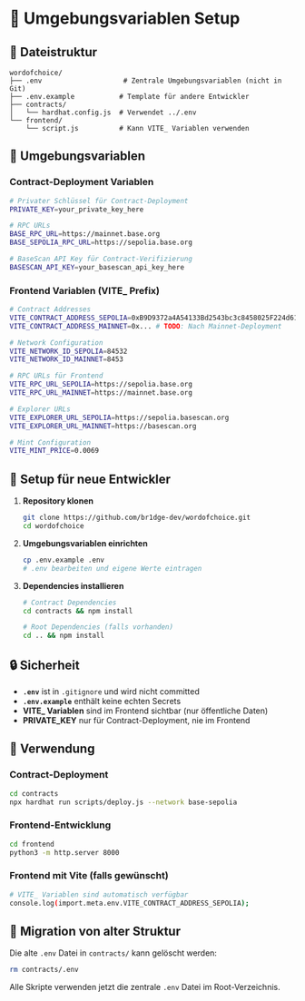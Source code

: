 # 🔧 Umgebungsvariablen Setup

## 📁 Dateistruktur

```
wordofchoice/
├── .env                    # Zentrale Umgebungsvariablen (nicht in Git)
├── .env.example           # Template für andere Entwickler
├── contracts/
│   └── hardhat.config.js  # Verwendet ../.env
└── frontend/
    └── script.js          # Kann VITE_ Variablen verwenden
```

## 🔐 Umgebungsvariablen

### **Contract-Deployment Variablen**
```bash
# Privater Schlüssel für Contract-Deployment
PRIVATE_KEY=your_private_key_here

# RPC URLs
BASE_RPC_URL=https://mainnet.base.org
BASE_SEPOLIA_RPC_URL=https://sepolia.base.org

# BaseScan API Key für Contract-Verifizierung
BASESCAN_API_KEY=your_basescan_api_key_here
```

### **Frontend Variablen (VITE_ Prefix)**
```bash
# Contract Addresses
VITE_CONTRACT_ADDRESS_SEPOLIA=0xB9D9372a4A54133Bd2543bc3c8458025F224d616
VITE_CONTRACT_ADDRESS_MAINNET=0x... # TODO: Nach Mainnet-Deployment

# Network Configuration
VITE_NETWORK_ID_SEPOLIA=84532
VITE_NETWORK_ID_MAINNET=8453

# RPC URLs für Frontend
VITE_RPC_URL_SEPOLIA=https://sepolia.base.org
VITE_RPC_URL_MAINNET=https://mainnet.base.org

# Explorer URLs
VITE_EXPLORER_URL_SEPOLIA=https://sepolia.basescan.org
VITE_EXPLORER_URL_MAINNET=https://basescan.org

# Mint Configuration
VITE_MINT_PRICE=0.0069
```

## 🚀 Setup für neue Entwickler

1. **Repository klonen**
   ```bash
   git clone https://github.com/br1dge-dev/wordofchoice.git
   cd wordofchoice
   ```

2. **Umgebungsvariablen einrichten**
   ```bash
   cp .env.example .env
   # .env bearbeiten und eigene Werte eintragen
   ```

3. **Dependencies installieren**
   ```bash
   # Contract Dependencies
   cd contracts && npm install
   
   # Root Dependencies (falls vorhanden)
   cd .. && npm install
   ```

## 🔒 Sicherheit

- **`.env`** ist in `.gitignore` und wird nicht committed
- **`.env.example`** enthält keine echten Secrets
- **VITE_ Variablen** sind im Frontend sichtbar (nur öffentliche Daten)
- **PRIVATE_KEY** nur für Contract-Deployment, nie im Frontend

## 📝 Verwendung

### **Contract-Deployment**
```bash
cd contracts
npx hardhat run scripts/deploy.js --network base-sepolia
```

### **Frontend-Entwicklung**
```bash
cd frontend
python3 -m http.server 8000
```

### **Frontend mit Vite (falls gewünscht)**
```bash
# VITE_ Variablen sind automatisch verfügbar
console.log(import.meta.env.VITE_CONTRACT_ADDRESS_SEPOLIA);
```

## 🔄 Migration von alter Struktur

Die alte `.env` Datei in `contracts/` kann gelöscht werden:
```bash
rm contracts/.env
```

Alle Skripte verwenden jetzt die zentrale `.env` Datei im Root-Verzeichnis. 